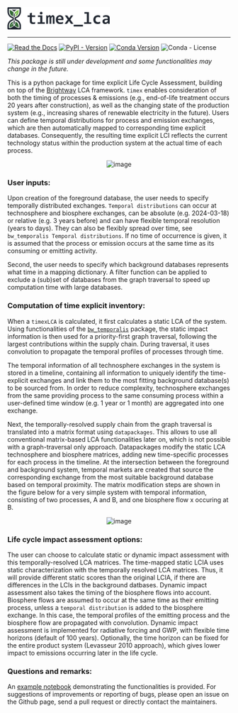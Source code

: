 <picture>
  <source media="(prefers-color-scheme: dark)" srcset="docs/_static/logo_dark_nomargins.svg" height="50">
  <img alt="Text changing depending on mode. Light: 'So light!' Dark: 'So dark!'" src="docs/_static/logo_light_nomargins.svg" height="50">
</picture>

--------------------------------------

[![Read the Docs](https://img.shields.io/readthedocs/timex?label=documentation)](https://timex.readthedocs.io/en/latest/)
[![PyPI - Version](https://img.shields.io/pypi/v/timex-lca?color=%2300549f)](https://pypi.org/project/timex-lca/)
[![Conda Version](https://img.shields.io/conda/v/diepers/timex_lca?label=conda)](https://anaconda.org/diepers/timex_lca)
![Conda - License](https://img.shields.io/conda/l/diepers/timex_lca)

*This package is still under development and some functionalities may change in the future.*

This is a python package for time explicit Life Cycle Assessment, building on top of the [Brightway](https://docs.brightway.dev/en/latest) LCA framework. `timex` enables consideration of both the timing of processes & emissions (e.g., end-of-life treatment occurs 20 years after construction), as well as the changing state of the production system (e.g., increasing shares of renewable electricity in the future). Users can define temporal distributions for process and emission exchanges, which are then automatically mapped to corresponding time explicit databases. Consequently, the resulting time explicit LCI reflects the current technology status within the production system at the actual time of each process.

<p align=center><img width="330" alt="image" src="https://github.com/TimoDiepers/timex/assets/90762029/319089a6-7e16-4aa6-8b68-64e1e9e6f4bb"></p>

### User inputs:
Upon creation of the foreground database, the user needs to specify temporally distributed exchanges. `Temporal distributions` can occur at technosphere and biosphere exchanges, can be absolute (e.g. 2024-03-18) or relative (e.g. 3 years before) and can have flexible temporal resolution (years to days). They can also be flexibly spread over time, see `bw_temporalis Temporal distributions`. If no time of occurrence is given, it is assumed that the process or emission occurs at the same time as its consuming or emitting activity. 

Second, the user needs to specify which background databases represents what time in a mapping dictionary. A filter function can be applied to exclude a (sub)set of databases from the graph traversal to speed up computation time with large databases.

### Computation of time explicit inventory:
When a `timexLCA` is calculated, it first calculates a static LCA of the system. Using functionalities of the [`bw_temporalis`](https://github.com/brightway-lca/bw_temporalis) package, the static impact information is then used for a priority-first graph traversal, following the largest contributions within the supply chain. During traversal, it uses convolution to propagate the temporal profiles of processes through time. 

The temporal information of all technosphere exchanges in the system is stored in a timeline, containing all information to uniquely identify the time-explicit exchanges and link them to the most fitting background database(s) to be sourced from. In order to reduce complexity, technosphere exchanges from the same providing process to the same consuming process within a user-defined time window (e.g. 1 year or 1 month) are aggregated into one exchange. 

Next, the temporally-resolved supply chain from the graph traversal is translated into a matrix format using `datapackages`. This allows to use all conventional matrix-based LCA functionalities later on, which is not possible with a graph-traversal only approach. Datapackages modify the static LCA technosphere and biosphere matrices, adding new time-specific processes for each process in the timeline. At the intersection between the foreground and background system, temporal markets are created that source the corresponding exchange from the most suitable background database based on temporal proximity.
The matrix modification steps are shown in the figure below for a very simple system with temporal information, consisting of two processes, A and B, and one biosphere flow x occuring at B.

<p align=center><img width="750" alt="image" src="https://github.com/TimoDiepers/timex/assets/90762029/13f20b29-84aa-4cb4-b7dc-700793330e70"></p>



### Life cycle impact assessment options:
The user can choose to calculate static or dynamic impact assessment with this temporally-resolved LCA matrices. The time-mapped static LCIA uses static characterization with the temporally resolved LCA matrices. Thus, it will provide different static scores than the original LCIA, if there are differences in the LCIs in the background datbases. Dynamic impact assessment also takes the timing of the biosphere flows into account. Biosphere flows are assumed to occur at the same time as their emitting process, unless a `temporal distribution` is added to the biosphere exchange. In this case, the temporal profiles of the emitting process and the biosphere flow are propagated with convolution. Dynamic impact assessment is implemented for radiative forcing and GWP, with flexible time horizons (default of 100 years). Optionally, the time horizon can be fixed for the entire product system (Levasseur 2010 approach), which gives lower impact to emissions occurring later in the life cycle. 

### Questions and remarks:
An [example notebook](notebooks/example_EV_lifecycle.ipynb) demonstrating the functionalities is provided. For suggestions of improvements or reporting of bugs, please open an issue on the Github page, send a pull request or directly contact the maintainers.
